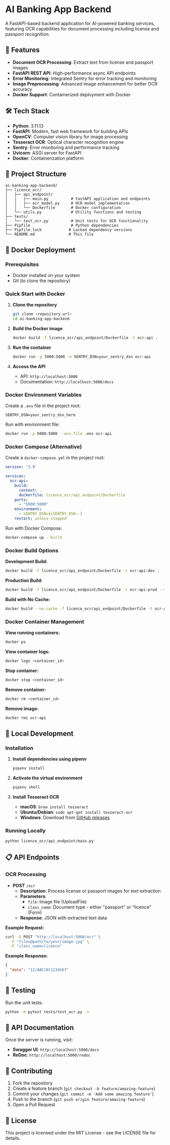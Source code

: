 # AI Banking App Backend

A FastAPI-based backend application for AI-powered banking services, featuring OCR capabilities for document processing including license and passport recognition.

## 🚀 Features

- **Document OCR Processing**: Extract text from license and passport images
- **FastAPI REST API**: High-performance async API endpoints
- **Error Monitoring**: Integrated Sentry for error tracking and monitoring
- **Image Preprocessing**: Advanced image enhancement for better OCR accuracy
- **Docker Support**: Containerized deployment with Docker

## 🛠️ Tech Stack

- **Python**: 3.11.13
- **FastAPI**: Modern, fast web framework for building APIs
- **OpenCV**: Computer vision library for image processing
- **Tesseract OCR**: Optical character recognition engine
- **Sentry**: Error monitoring and performance tracking
- **Uvicorn**: ASGI server for FastAPI
- **Docker**: Containerization platform

## 📁 Project Structure

```
ai-banking-app-backend/
├── licence_ocr/
│   ├── api_endpoint/
│   │   ├── main.py          # FastAPI application and endpoints
│   │   ├── ocr_model.py     # OCR model implementation
│   │   └── Dockerfile       # Docker configuration
│   └── utils.py             # Utility functions and testing
├── tests/
│   └── test_ocr.py          # Unit tests for OCR functionality
├── Pipfile                  # Python dependencies
├── Pipfile.lock            # Locked dependency versions
└── README.md               # This file
```

## 🐳 Docker Deployment

### Prerequisites
- Docker installed on your system
- Git (to clone the repository)

### Quick Start with Docker

1. **Clone the repository**
   ```bash
   git clone <repository-url>
   cd ai-banking-app-backend
   ```

2. **Build the Docker image**
   ```bash
   docker build -f licence_ocr/api_endpoint/Dockerfile -t ocr-api .
   ```

3. **Run the container**
   ```bash
   docker run -p 5000:5000 -e SENTRY_DSN=your_sentry_dsn ocr-api
   ```

4. **Access the API**
   - API: `http://localhost:5000`
   - Documentation: `http://localhost:5000/docs`

### Docker Environment Variables

Create a `.env` file in the project root:
```env
SENTRY_DSN=your_sentry_dsn_here
```

Run with environment file:
```bash
docker run -p 5000:5000 --env-file .env ocr-api
```

### Docker Compose (Alternative)

Create a `docker-compose.yml` in the project root:
```yaml
version: '3.8'

services:
  ocr-api:
    build:
      context: .
      dockerfile: licence_ocr/api_endpoint/Dockerfile
    ports:
      - "5000:5000"
    environment:
      - SENTRY_DSN=${SENTRY_DSN:-}
    restart: unless-stopped
```

Run with Docker Compose:
```bash
docker-compose up --build
```

### Docker Build Options

**Development Build:**
```bash
docker build -f licence_ocr/api_endpoint/Dockerfile -t ocr-api:dev .
```

**Production Build:**
```bash
docker build -f licence_ocr/api_endpoint/Dockerfile -t ocr-api:prod --target production .
```

**Build with No Cache:**
```bash
docker build --no-cache -f licence_ocr/api_endpoint/Dockerfile -t ocr-api .
```

### Docker Container Management

**View running containers:**
```bash
docker ps
```

**View container logs:**
```bash
docker logs <container_id>
```

**Stop container:**
```bash
docker stop <container_id>
```

**Remove container:**
```bash
docker rm <container_id>
```

**Remove image:**
```bash
docker rmi ocr-api
```

## 🔧 Local Development

### Installation

1. **Install dependencies using pipenv**
   ```bash
   pipenv install
   ```

2. **Activate the virtual environment**
   ```bash
   pipenv shell
   ```

3. **Install Tesseract OCR**
   - **macOS**: `brew install tesseract`
   - **Ubuntu/Debian**: `sudo apt-get install tesseract-ocr`
   - **Windows**: Download from [GitHub releases](https://github.com/UB-Mannheim/tesseract/wiki)

### Running Locally

```bash
python licence_ocr/api_endpoint/main.py
```

## 📋 API Endpoints

### OCR Processing
- **POST** `/ocr`
  - **Description**: Process license or passport images for text extraction
  - **Parameters**:
    - `file`: Image file (UploadFile)
    - `class_name`: Document type - either "passport" or "licence" (Form)
  - **Response**: JSON with extracted text data

**Example Request:**
```bash
curl -X POST "http://localhost:5000/ocr" \
  -F "file=@path/to/your/image.jpg" \
  -F "class_name=licence"
```

**Example Response:**
```json
{
  "data": "12/ABC(N)1234567"
}
```

## 🧪 Testing

Run the unit tests:
```bash
python -m pytest tests/test_ocr.py -v
```

## 📝 API Documentation

Once the server is running, visit:
- **Swagger UI**: `http://localhost:5000/docs`
- **ReDoc**: `http://localhost:5000/redoc`

## 🤝 Contributing

1. Fork the repository
2. Create a feature branch (`git checkout -b feature/amazing-feature`)
3. Commit your changes (`git commit -m 'Add some amazing feature'`)
4. Push to the branch (`git push origin feature/amazing-feature`)
5. Open a Pull Request

## 📄 License

This project is licensed under the MIT License - see the LICENSE file for details.